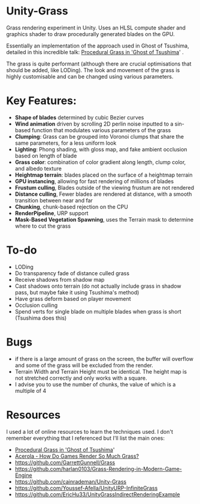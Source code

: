 # Unity-Grass
Grass rendering experiment in Unity. Uses an HLSL compute shader and graphics shader to draw procedurally generated blades on the GPU.

Essentially an implementation of the approach used in Ghost of Tsushima, detailed in this incredible talk: [Procedural Grass in 'Ghost of Tsushima](https://www.youtube.com/watch?v=Ibe1JBF5i5Y)' .

The grass is quite performant (although there are crucial optimisations that should be added, like LODing). The look and movement of the grass is highly customisable and can be changed using various parameters.

# Key Features:
- **Shape of blades** determined by cubic Bezier curves
- **Wind animation** driven by scrolling 2D perlin noise inputted to a sin-based function that modulates various parameters of the grass
- **Clumping**: Grass can be grouped into Voronoi clumps that share the same parameters, for a less uniform look
- **Lighting**: Phong shading, with gloss map, and fake ambient occlusion based on length of blade
- **Grass color**: combination of color gradient along length, clump color, and albedo texture
- **Heightmap terrain**: blades placed on the surface of a heightmap terrain
- **GPU instancing**, allowing for fast rendering of millions of blades
- **Frustum culling**, Blades outside of the viewing frustum are not rendered
- **Distance culling**, Fewer blades are rendered at distance, with a smooth transition between near and far
- **Chunking**, chunk-based rejection on the CPU
- **RenderPipeline**, URP support
- **Mask-Based Vegetation Spawning**, uses the Terrain mask to determine where to cut the grass

# To-do
- LODing
- Do transparency fade of distance culled grass
- Receive shadows from shadow map
- Cast shadows onto terrain (do not actually include grass in shadow pass, but maybe fake it using Tsushima's method)
- Have grass deform based on player movement
- Occlusion culling
- Spend verts for single blade on multiple blades when grass is short (Tsushima does this)

# Bugs
- if there is a large amount of grass on the screen, the buffer will overflow and some of the grass will be excluded from the render.
- Terrain Width and Terrain Height must be identical. The height map is not stretched correctly and only works with a square.
- I advise you to use the number of chunks, the value of which is a multiple of 4

# Resources
I used a lot of online resources to learn the techniques used. I don't remember everything that I referenced but I'll list the main ones:
- [Procedural Grass in 'Ghost of Tsushima](https://www.youtube.com/watch?v=Ibe1JBF5i5Y)'
- [Acerola - How Do Games Render So Much Grass?](https://www.youtube.com/watch?v=Y0Ko0kvwfgA)
- https://github.com/GarrettGunnell/Grass
- https://github.com/harlan0103/Grass-Rendering-in-Modern-Game-Engine
- https://github.com/cainrademan/Unity-Grass
- https://github.com/Youssef-Afella/UnityURP-InfiniteGrass
- https://github.com/EricHu33/UnityGrassIndirectRenderingExample
